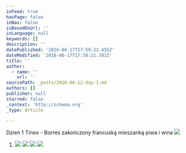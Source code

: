 ```yaml
---
inFeed: true
hasPage: false
inNav: false
isBasedOnUrl: ''
inLanguage: null
keywords: []
description: ''
datePublished: '2016-06-17T17:59:22.455Z'
dateModified: '2016-06-17T17:58:21.781Z'
title: ''
author:
  - name: ''
    url: ''
sourcePath: _posts/2016-06-12-day-1.md
authors: []
publisher: null
starred: false
_context: 'http://schema.org'
_type: Article

---
```

Dzień 1 Tineo - Borres zakończony francuską mieszanką piwa i wina ![](https://s3-us-west-2.amazonaws.com/the-grid-img/p/aceda9a5824dc437e6c69870d9f7f24fcad7694e.jpg)

1. ![](https://s3-us-west-2.amazonaws.com/the-grid-img/p/95d67f26fbfaacfd57b527ede117533b938a4f4e.jpg)
![](https://the-grid-user-content.s3-us-west-2.amazonaws.com/e7dbed22-822e-47a0-b604-b40185a6b67d.jpg)
![](https://the-grid-user-content.s3-us-west-2.amazonaws.com/76f0c2d7-4678-43a5-9c3a-d1fb84832a2e.jpg)
![](https://the-grid-user-content.s3-us-west-2.amazonaws.com/d24d2169-7386-4257-bcfd-da33b3ae1ebe.jpg)